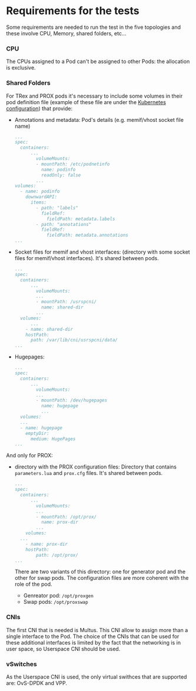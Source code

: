 # Requirements for the tests

Some requirements are needed to run the test in the five topologies and these involve CPU, Memory, shared folders, etc...

### CPU

The CPUs assigned to a Pod can't be assigned to other Pods: the allocation is exclusive.

### Shared Folders

For TRex and PROX pods it's necessary to include some volumes in their pod definition file (example of these file are under the [Kubernetes configuration](./Configurations/Kubernetes)) that provide:

- Annotations and metadata:  Pod's details (e.g. memif/vhost socket file name)

  ```yaml
  ...
  spec:
  	containers:
        ...
          volumeMounts:
          - mountPath: /etc/podnetinfo
            name: podinfo
            readOnly: false
          ...
  volumes:
    - name: podinfo
      downwardAPI:
        items:
          - path: "labels"
            fieldRef:
              fieldPath: metadata.labels
          - path: "annotations"
            fieldRef:
              fieldPath: metadata.annotations
  ...
  ```

- Socket files for memif and vhost interfaces: (directory with some socket files for memif/vhost interfaces). It's shared between pods.

  ```yaml
  ...
  spec:
  	containers:
        ...
          volumeMounts:
          ...
          - mountPath: /usrspcni/
            name: shared-dir
          ...
  	volumes:
    	...
      - name: shared-dir
      hostPath:
      	path: /var/lib/cni/usrspcni/data/
  ...
  ```

  

- Hugepages:

  ```yaml
  ...
  spec:
  	containers:
        ...
          volumeMounts:
          ...
          - mountPath: /dev/hugepages
            name: hugepage
            ...
  	volumes:
  	...
  	- name: hugepage
      emptyDir:
        medium: HugePages
  ...
  ```

  

And only for PROX:

- directory with the PROX configuration files: Directory that contains `parameters.lua` and `prox.cfg` files. It's shared between pods.

  ```yaml
  ...
  spec:
  	containers:
        ...
          volumeMounts:
          ...
          - mountPath: /opt/prox/
            name: prox-dir
          ...
      volumes:
  	...
      - name: prox-dir
      hostPath:
          path: /opt/prox/
  ...
  ```

  There are two variants of this directory: one for generator pod and the other for swap pods. The configuration files are more coherent with the role of the pod.

  - Genreator pod: `/opt/proxgen`
  - Swap pods: `/opt/proxswap`

### CNIs

The first CNI that is needed is Multus. This CNI allow to assign more than a single interface to the Pod.
The choice of the CNIs that can be used for these additional interfaces is limited by the fact that the networking is in user space, so Userspace CNI should be used.

### vSwitches

As the Userspace CNI is used, the only virtual swithces that are supported are: OvS-DPDK and VPP.